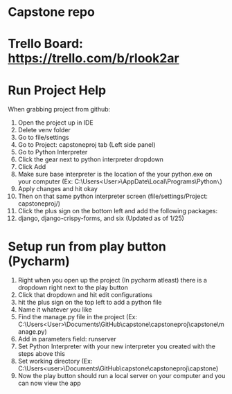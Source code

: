 # Capstone repo
# Trello Board: https://trello.com/b/rlook2ar

# Run Project Help
When grabbing project from github:
1) Open the project up in IDE
2) Delete venv folder
3) Go to file/settings
4) Go to Project: capstoneproj tab (Left side panel)
5) Go to Python Interpreter
6) Click the gear next to python interpreter dropdown
7) Click Add
8) Make sure base interpreter is the location of the your python.exe on your computer (Ex: C:\Users\<User>\AppDate\Local\Programs\Python`\`)
9) Apply changes and hit okay
10) Then on that same python interpreter screen (file/settings/Project: capstoneproj/)
11) Click the plus sign on the bottom left and add the following packages:
12) django, django-crispy-forms, and six (Updated as of 1/25)

# Setup run from play button (Pycharm)
1) Right when you open up the project (In pycharm atleast) there is a dropdown right next to the play button
2) Click that dropdown and hit edit configurations
3) hit the plus sign on the top left to add a python file
4) Name it whatever you like
5) Find the manage.py file in the project (Ex: C:\Users\<User>\Documents\GitHub\capstone\capstoneproj\capstone\manage.py)
6) Add in parameters field: runserver
7) Set Python Interpreter with your new interpreter you created with the steps above this
8) Set working directory (Ex: C:\Users\<user>\Documents\GitHub\capstone\capstoneproj\capstone)
9) Now the play button should run a local server on your computer and you can now view the app

